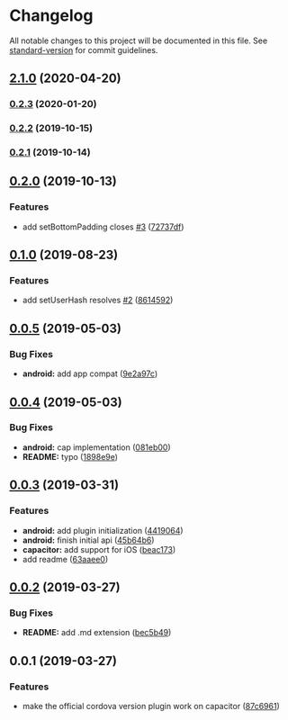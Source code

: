 # Changelog

All notable changes to this project will be documented in this file. See [standard-version](https://github.com/conventional-changelog/standard-version) for commit guidelines.

## [2.1.0](https://github.com/stewwan/capacitor-intercom/compare/v0.2.3...v2.1.0) (2020-04-20)

### [0.2.3](https://github.com/stewwan/capacitor-intercom/compare/v0.2.2...v0.2.3) (2020-01-20)

### [0.2.2](https://github.com/stewwan/capacitor-intercom/compare/v0.2.0...v0.2.2) (2019-10-15)



### [0.2.1](https://github.com/stewwan/capacitor-intercom/compare/v0.2.0...v0.2.1) (2019-10-14)



## [0.2.0](https://github.com/stewwan/capacitor-intercom/compare/v0.1.0...v0.2.0) (2019-10-13)


### Features

* add setBottomPadding closes [#3](https://github.com/stewwan/capacitor-intercom/issues/3) ([72737df](https://github.com/stewwan/capacitor-intercom/commit/72737df))



## [0.1.0](https://github.com/stewwan/capacitor-intercom/compare/v0.0.5...v0.1.0) (2019-08-23)


### Features

* add setUserHash resolves [#2](https://github.com/stewwan/capacitor-intercom/issues/2) ([8614592](https://github.com/stewwan/capacitor-intercom/commit/8614592))



<a name="0.0.5"></a>
## [0.0.5](https://github.com/stewwan/capacitor-intercom/compare/v0.0.4...v0.0.5) (2019-05-03)


### Bug Fixes

* **android:** add app compat ([9e2a97c](https://github.com/stewwan/capacitor-intercom/commit/9e2a97c))



<a name="0.0.4"></a>
## [0.0.4](https://github.com/stewwan/capacitor-intercom/compare/v0.0.3...v0.0.4) (2019-05-03)


### Bug Fixes

* **android:** cap implementation ([081eb00](https://github.com/stewwan/capacitor-intercom/commit/081eb00))
* **README:** typo ([1898e9e](https://github.com/stewwan/capacitor-intercom/commit/1898e9e))



<a name="0.0.3"></a>
## [0.0.3](https://github.com/stewwan/capacitor-intercom/compare/v0.0.2...v0.0.3) (2019-03-31)


### Features

* **android:** add plugin initialization ([4419064](https://github.com/stewwan/capacitor-intercom/commit/4419064))
* **android:** finish initial api ([45b64b6](https://github.com/stewwan/capacitor-intercom/commit/45b64b6))
* **capacitor:** add support for iOS ([beac173](https://github.com/stewwan/capacitor-intercom/commit/beac173))
* add readme ([63aaee0](https://github.com/stewwan/capacitor-intercom/commit/63aaee0))



<a name="0.0.2"></a>
## [0.0.2](https://github.com/stewwan/capacitor-intercom/compare/v0.0.1...v0.0.2) (2019-03-27)


### Bug Fixes

* **README:** add .md extension ([bec5b49](https://github.com/stewwan/capacitor-intercom/commit/bec5b49))



<a name="0.0.1"></a>
## 0.0.1 (2019-03-27)


### Features

* make the official cordova version plugin work on capacitor ([87c6961](https://github.com/stewwan/capacitor-intercom/commit/87c6961))
